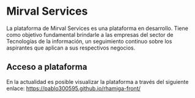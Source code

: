 # Mirval Services

La plataforma de Mirval Services es una plataforma en desarrollo. Tiene como objetivo fundamental brindarle a las empresas del sector de Tecnologías de la información, un seguimiento continuo sobre los aspirantes que aplican a sus respectivos negocios. 

## Acceso a plataforma

En la actualidad es posible visualizar la plataforma a través del siguiente enlace:
https://pablo300595.github.io/rhamiga-front/

